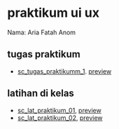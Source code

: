 # praktikum ui ux
Nama: Aria Fatah Anom

## tugas praktikum
- [sc_tugas_praktikumm_1](./01_praktikum_cv/). [preview](https://ariaf.my.id/praktikum_uiux/01_praktikum_cv)

## latihan di kelas
- [sc_lat_praktikum_01](./latihan/01/), [preview](https://ariaf.my.id/praktikum_uiux/latihan/01)
- [sc_lat_praktikum_02](./latihan/02/), [preview](https://ariaf.my.id/praktikum_uiux/latihan/02)
